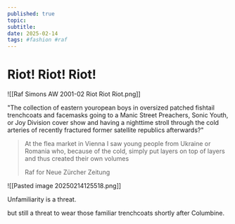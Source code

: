```yaml
---
published: true
topic: 
subtitle: 
date: 2025-02-14
tags: #fashion #raf
---
```

# Riot! Riot! Riot!

![[Raf Simons AW 2001-02 Riot Riot Riot.png]]

"The collection of eastern youropean boys in oversized patched fishtail trenchcoats and facemasks going to a Manic Street Preachers, Sonic Youth, or Joy Division cover show and having a nighttime stroll through the cold arteries of recently fractured former satellite republics afterwards?"

> At the flea market in Vienna I saw young people from Ukraine or Romania who, because of the cold, simply put layers on top of layers and thus created their own volumes 
> 
> Raf for Neue Zürcher Zeitung

![[Pasted image 20250214125518.png]]

Unfamiliarity is a threat.

but still a threat to wear those familiar trenchcoats shortly after Columbine.